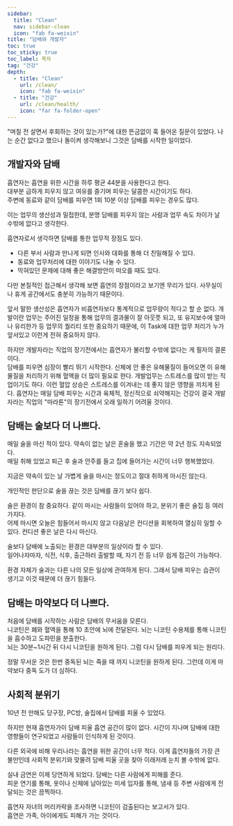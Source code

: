 ```yaml
---
sidebar:
  title: "Clean"
  nav: sidebar-clean
  icon: "fab fa-weixin"
title: "담배와 개발자"
toc: true
toc_sticky: true
toc_label: 목차
tag: "건강"
depth: 
  - title: "Clean"
    url: /clean/
    icon: "fab fa-weixin"
  - title: "건강"
    url: /clean/health/
    icon: "far fa-folder-open"
---
```

"며칠 전 살면서 후회하는 것이 있는가?"에 대한 뜬금없이 훅 들어온 질문이 있었다.
나는 순간 없다고 했으나 돌이켜 생각해보니 그것은 담배를 시작한 일이었다.  

## 개발자와 담배
흡연자는 흡연을 위한 시간을 하루 평균 44분을 사용한다고 한다.  
대부분 급하게 피우지 않고 여유를 즐기며 피우는 달콤한 시간이기도 하다.  
주변에 동료와 같이 담배를 피우면 1회 10분 이상 담배를 피우는 경우도 많다.  

이는 업무의 생산성과 밀접한데, 분명 담배를 피우지 않는 사람과 업무 속도 차이가 날 수밖에 없다고 생각한다.

흡연자로서 생각하면 담배를 통한 업무적 장점도 있다.  
- 다른 부서 사람과 만나게 되면 인사와 대화를 통해 더 친밀해질 수 있다.
- 동료와 업무처리에 대한 이야기도 나눌 수 있다.
- 막혀있던 문제에 대해 좋은 해결방안이 떠오를 때도 있다.  

다만 본질적인 접근해서 생각해 보면 흡연의 장점이라고 보기엔 무리가 있다. 
사무실이나 휴게 공간에서도 충분히 가능하기 때문이다.  

앞서 말한 생산성은 흡연자가 비흡연자보다 통계적으로 업무량이 적다고 할 순 없다. 개발이란 업무는 주어진 일정을 통해 업무의 결과물이 잘 아웃풋 되고, 또 유지보수에 얼마나 유리한가 등 업무의 퀄리티 또한 중요하기 때문에, 이 Task에 대한 업무 처리가 누가 앞서있고 이런게 전혀 중요하지 않다.

  
하지만 개발자라는 직업의 장기전에서는 흡연자가 불리할 수밖에 없다는 게 필자의 결론이다.  
담배를 피우면 심장이 빨리 뛰기 시작한다. 신체에 안 좋은 유해물질이 들어오면 이 유해물질을 처리하기 위해 혈액을 더 많이 필요로 한다. 개발업무는 스트레스를 많이 받는 직업이기도 하다. 이런 혈압 상승은 스트레스를 이겨내는 데 좋지 않은 영향을 끼치게 된다.
흡연자는 매일 담배 피우는 시간과 육체적, 정신적으로 쇠약해지는 건강이 결국 개발자라는 직업의 "마라톤"의 장기전에서 오래 일하기 어려울 것이다.

## 담배는 술보다 더 나쁘다.
매일 술을 마신 적이 있다. 약속이 없는 날은 혼술을 했고 기간은 약 2년 정도 지속되었다.  
매일 취해 있었고 퇴근 후 술과 안주를 들고 집에 들어가는 시간이 너무 행복했었다.  

지금은 약속이 있는 날 가볍게 술을 마시는 정도이고 절대 취하게 마시진 않는다.  

개인적인 판단으로 술을 끊는 것은 담배를 끊기 보다 쉽다.

술은 환경이 참 중요하다. 같이 마시는 사람들이 있어야 하고, 분위기 좋은 술집 등 여러 가지다.  
어제 마시면 오늘은 힘들어서 마시지 않고 다음날은 컨디션을 회복하여 열심히 일할 수 있다.
컨디션 좋은 날은 다시 마신다.

술보다 담배에 노출되는 환경은 대부분의 일상이라 할 수 있다.  
일어나자마자, 식전, 식후, 출근하러 출발할 때, 자기 전 등 너무 쉽게 접근이 가능하다.  

환경 자체가 술과는 다른 나의 모든 일상에 관여하게 된다.
그래서 담배 피우는 습관이 생기고 이것 때문에 더 끊기 힘들다.  

## 담배는 마약보다 더 나쁘다.
처음에 담배를 시작하는 사람은 담배의 무서움을 모른다.  
니코틴은 폐와 혈액을 통해 10 초안에 뇌에 전달된다. 뇌는 니코틴 수용체를 통해 니코틴을 흡수하고 도파민을 분출한다.  
뇌는 30분~1시간 뒤 다시 니코틴을 원하게 된다. 그럼 다시 담배를 피우게 되는 원리다.  

정말 무서운 것은 한번 중독된 뇌는 죽을 때 까지 니코틴을 원하게 된다.
그런데 이게 마약보다 중독 도가 더 심하다.

## 사회적 분위기
10년 전 만해도 당구장, PC방, 술집에서 담배를 피울 수 있었다.  

하지만 현재 흡연자가이 담배 피울 흡연 공간이 많이 없다. 시간이 지나며 담배에 대한 영향들이 연구되었고 사람들이 인식하게 된 것이다.  

다른 외국에 비해 우리나라는 흡연을 위한 공간이 너무 적다. 이게 흡연자들의 가장 큰 불만인데 사회적 분위기와 맞물려 담배 피울 곳을 찾아 이래저래 눈치 볼 수밖에 없다.

실내 금연은 이제 당연하게 되었다. 담배는 다른 사람에게 피해를 준다.  
피운 연기를 통해, 옷이나 신체에 남아있는 미세 입자를 통해, 냄새 등 주변 사람에게 전달되는 것은 끔찍하다. 

흡연자 자녀의 머리카락을 조사하면 니코틴이 검출된다는 보고서가 있다.  
흡연은 가족, 아이에게도 피해가 가는 것이다.
